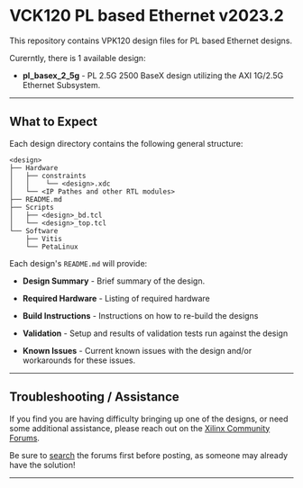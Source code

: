 # VCK120 PL based Ethernet v2023.2
This repository contains VPK120 design files for PL based Ethernet designs.

Curerntly, there is 1 available design:

- **pl_basex_2_5g** - PL 2.5G 2500 BaseX design utilizing the AXI 1G/2.5G Ethernet Subsystem.

---
## **What to Expect**
Each design directory contains the following general structure:

```
<design>
├── Hardware
│   ├── constraints
│   │    └── <design>.xdc
│   └── <IP Pathes and other RTL modules>
├── README.md
├── Scripts
│   ├── <design>_bd.tcl
│   └── <design>_top.tcl
└── Software
    ├── Vitis
    └── PetaLinux

````
Each design's `README.md` will provide:

- **Design Summary** - Brief summary of the design.

- **Required Hardware** - Listing of required hardware

- **Build Instructions** - Instructions on how to re-build the designs

- **Validation** - Setup and results of validation tests run against the design

- **Known Issues** - Current known issues with the design and/or workarounds for these issues.

---
## **Troubleshooting / Assistance**
If you find you are having difficulty bringing up one of the designs, or need some additional assistance, please reach out on the [Xilinx Community Forums](https://forums.xilinx.com).

Be sure to [search](https://forums.xilinx.com/t5/forums/searchpage/tab/message?advanced=false&allow_punctuation=false&inactive=false) the forums first before posting, as someone may already have the solution!

---


